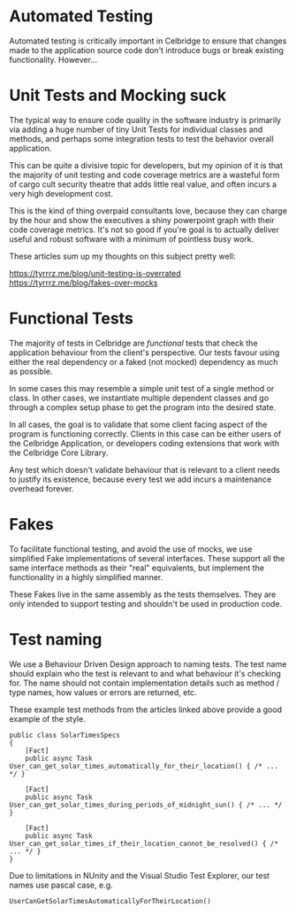 # Automated Testing

Automated testing is critically important in Celbridge to ensure that changes made to the application source code
don't introduce bugs or break existing functionality. However...

# Unit Tests and Mocking suck

The typical way to ensure code quality in the software industry is primarily via adding a huge number of tiny Unit Tests for individual classes and methods, and perhaps some integration tests to test the behavior overall application.

This can be quite a divisive topic for developers, but my opinion of it is that the majority of unit testing and code coverage metrics are a wasteful form of cargo cult security theatre that adds little real value, and often incurs a very high development cost. 

This is the kind of thing overpaid consultants love, because they can charge by the hour and show the executives a shiny powerpoint graph with their code coverage metrics. It's not so good if you're goal is to actually deliver useful and robust software with a minimum of pointless busy work.

These articles sum up my thoughts on this subject pretty well:

https://tyrrrz.me/blog/unit-testing-is-overrated
https://tyrrrz.me/blog/fakes-over-mocks

# Functional Tests

The majority of tests in Celbridge are _functional_ tests that check the application behaviour from the client's perspective. Our tests favour using either the real dependency or a faked (not mocked) dependency as much as possible. 

In some cases this may resemble a simple unit test of a single method or class. In other cases, we instantiate multiple dependent classes and go through a complex setup phase to get the program into the desired state.

In all cases, the goal is to validate that some client facing aspect of the program is functioning correctly. Clients in this case can be either users of the Celbridge Application, or developers coding extensions that work with the Celbridge Core Library. 

Any test which doesn't validate behaviour that is relevant to a client needs to justify its existence, because every test we add incurs a maintenance overhead forever. 

# Fakes

To facilitate functional testing, and avoid the use of mocks, we use simplified Fake implementations of several interfaces. These support all the same interface methods as their "real" equivalents, but implement the functionality in a highly simplified manner.

These Fakes live in the same assembly as the tests themselves. They are only intended to support testing and shouldn't be used in production code.

# Test naming

We use a Behaviour Driven Design approach to naming tests. The test name should explain who the test is relevant to and what behaviour it's checking for. The name should not contain implementation details such as method / type names, how values or errors are returned, etc.

These example test methods from the articles linked above provide a good example of the style.

```
public class SolarTimesSpecs
{
    [Fact]
    public async Task User_can_get_solar_times_automatically_for_their_location() { /* ... */ }

    [Fact]
    public async Task User_can_get_solar_times_during_periods_of_midnight_sun() { /* ... */ }

    [Fact]
    public async Task User_can_get_solar_times_if_their_location_cannot_be_resolved() { /* ... */ }
}
```

Due to limitations in NUnity and the Visual Studio Test Explorer, our test names use pascal case, e.g.
```
UserCanGetSolarTimesAutomaticallyForTheirLocation()
```

